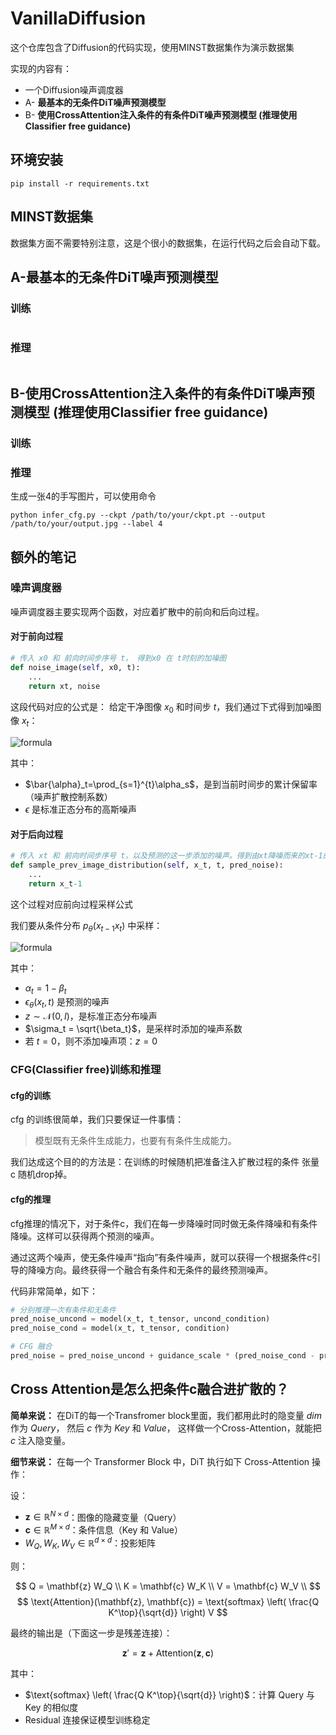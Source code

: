 # VanillaDiffusion

这个仓库包含了Diffusion的代码实现，使用MINST数据集作为演示数据集

实现的内容有：

* 一个Diffusion噪声调度器
* A- __最基本的无条件DiT噪声预测模型__
* B- __使用CrossAttention注入条件的有条件DiT噪声预测模型 (推理使用Classifier free guidance)__

## 环境安装

```
pip install -r requirements.txt
```

## MINST数据集

数据集方面不需要特别注意，这是个很小的数据集，在运行代码之后会自动下载。

## A-最基本的无条件DiT噪声预测模型
 
### 训练

```

```

### 推理

```
```


## B-使用CrossAttention注入条件的有条件DiT噪声预测模型 (推理使用Classifier free guidance)

 
### 训练




### 推理

生成一张4的手写图片，可以使用命令

```
python infer_cfg.py --ckpt /path/to/your/ckpt.pt --output /path/to/your/output.jpg --label 4
```

## 额外的笔记

### 噪声调度器

噪声调度器主要实现两个函数，对应着扩散中的前向和后向过程。


#### 对于前向过程

```python
# 传入 x0 和 前向时间步序号 t， 得到x0 在 t时刻的加噪图
def noise_image(self, x0, t):
    ...
    return xt, noise

```
这段代码对应的公式是：
给定干净图像 $x_0$ 和时间步 $t$，我们通过下式得到加噪图像 $x_t$：

![formula](https://latex.codecogs.com/svg.image?\dpi{150}x_t%20=%20\sqrt{\bar{\alpha}_t}%20\cdot%20x_0%20+%20\sqrt{1%20-%20\bar{\alpha}_t}%20\cdot%20\epsilon,%20\quad%20\epsilon%20\sim%20\mathcal{N}(0,%20I))


其中：

- $\bar{\alpha}_t=\prod_{s=1}^{t}\alpha_s$，是到当前时间步的累计保留率（噪声扩散控制系数）
- $\epsilon$ 是标准正态分布的高斯噪声

#### 对于后向过程

```python
# 传入 xt 和 前向时间步序号 t，以及预测的这一步添加的噪声。得到由xt降噪而来的xt-1的噪声图
def sample_prev_image_distribution(self, x_t, t, pred_noise):
    ...
    return x_t-1
```
这个过程对应前向过程采样公式

我们要从条件分布 $p_\theta(x_{t-1}x_t)$ 中采样：

![formula](https://latex.codecogs.com/svg.image?\dpi{150}x_{t-1}%20=%20\frac{1}{\sqrt{\alpha_t}}%20\left(%20x_t%20-%20\frac{1%20-%20\alpha_t}{\sqrt{1%20-%20\bar{\alpha}_t}}%20\cdot%20\epsilon_\theta(x_t,%20t)%20\right)%20+%20\sigma_t%20\cdot%20z)


其中：

- $\alpha_t = 1 - \beta_t$
- $\epsilon_\theta(x_t, t)$ 是预测的噪声
- $z \sim \mathcal{N}(0, I)$，是标准正态分布噪声
- $\sigma_t = \sqrt{\beta_t}$，是采样时添加的噪声系数
- 若 $t = 0$，则不添加噪声项：$z = 0$


### CFG(Classifier free)训练和推理

#### cfg的训练

cfg 的训练很简单，我们只要保证一件事情：
> 模型既有无条件生成能力，也要有有条件生成能力。

我们达成这个目的的方法是：在训练的时候随机把准备注入扩散过程的条件 张量 c 随机drop掉。

#### cfg的推理

cfg推理的情况下，对于条件c，我们在每一步降噪时同时做无条件降噪和有条件降噪。这样可以获得两个预测的噪声。

通过这两个噪声，使无条件噪声“指向”有条件噪声，就可以获得一个根据条件c引导的降噪方向。最终获得一个融合有条件和无条件的最终预测噪声。


代码非常简单，如下：

```python
# 分别推理一次有条件和无条件
pred_noise_uncond = model(x_t, t_tensor, uncond_condition)
pred_noise_cond = model(x_t, t_tensor, condition)

# CFG 融合
pred_noise = pred_noise_uncond + guidance_scale * (pred_noise_cond - pred_noise_uncond)
```
## Cross Attention是怎么把条件c融合进扩散的？

__简单来说：__ 在DiT的每一个Transfromer block里面，我们都用此时的隐变量 $dim$ 作为 $Query$， 然后 $c$ 作为 $Key$ 和 $Value$， 这样做一个Cross-Attention，就能把 $c$ 注入隐变量。

__细节来说：__ 在每一个 Transformer Block 中，DiT 执行如下 Cross-Attention 操作：

设：

- $\mathbf{z} \in \mathbb{R}^{N \times d}$：图像的隐藏变量（Query）
- $\mathbf{c} \in \mathbb{R}^{M \times d}$：条件信息（Key 和 Value）
- $W_Q, W_K, W_V \in \mathbb{R}^{d \times d}$：投影矩阵

则：

$$
Q = \mathbf{z} W_Q \\
K = \mathbf{c} W_K \\
V = \mathbf{c} W_V \\
$$
$$
\text{Attention}(\mathbf{z}, \mathbf{c}) = \text{softmax} \left( \frac{Q K^\top}{\sqrt{d}} \right) V
$$

最终的输出是（下面这一步是残差连接）：

$$
\mathbf{z}' = \mathbf{z} + \text{Attention}(\mathbf{z}, \mathbf{c})
$$

其中：

- $\text{softmax} \left( \frac{Q K^\top}{\sqrt{d}} \right)$：计算 Query 与 Key 的相似度
- Residual 连接保证模型训练稳定
